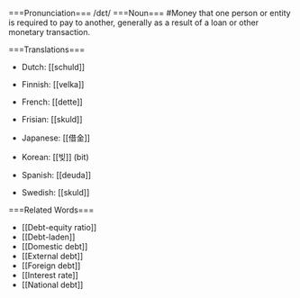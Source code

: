 ===Pronunciation===
/d&#603;t/
===Noun===
#Money that one person or entity is required to pay to another, generally as a result of a loan or other monetary transaction. 

===Translations===

* Dutch: [[schuld]]
* Finnish: [[velka]]
* French: [[dette]]
* Frisian: [[skuld]]
* Japanese: [[借金]]

* Korean: [[빚]] (bit)
* Spanish: [[deuda]]
* Swedish: [[skuld]]
 

===Related Words===

* [[Debt-equity ratio]]
* [[Debt-laden]]
* [[Domestic debt]]
* [[External debt]]
* [[Foreign debt]]
* [[Interest rate]]
* [[National debt]]